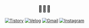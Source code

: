 <div align="center">

## 👩🏻‍💻 

<div align="center">

[![Tistory](https://img.shields.io/badge/Tistory-000000?style=flat&logo=tistory&logoColor=white)](https://seoxeon09.tistory.com)
[![Velog](https://img.shields.io/badge/Velog-20C997?style=flat&logo=velog&logoColor=white)](https://velog.io/@seoxeon0728/posts)
[![Gmail](https://img.shields.io/badge/Gmail-D14836?style=flat&logo=gmail&logoColor=white)](mailto:s25037@gmail.com)
[![Instagram](https://img.shields.io/badge/Instagram-E4405F?style=flat&logo=instagram&logoColor=white)](https://instagram.com/s2.yeons)


</div>













